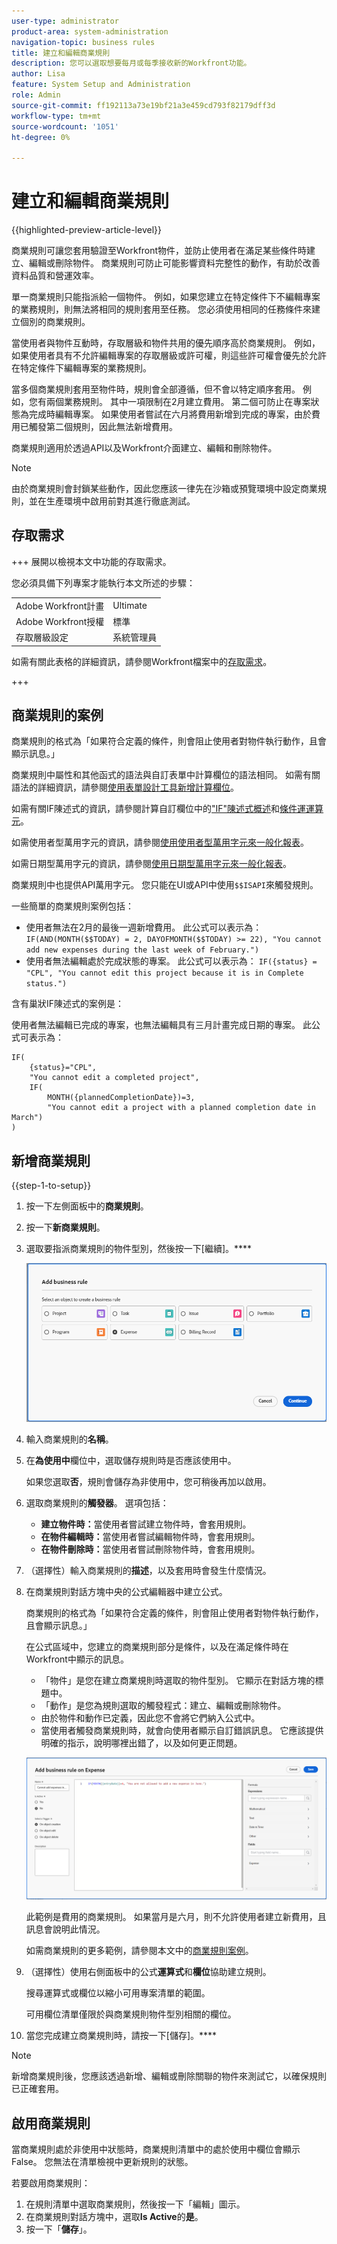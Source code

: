 ```yaml
---
user-type: administrator
product-area: system-administration
navigation-topic: business rules
title: 建立和編輯商業規則
description: 您可以選取想要每月或每季接收新的Workfront功能。
author: Lisa
feature: System Setup and Administration
role: Admin
source-git-commit: ff192113a73e19bf21a3e459cd793f82179dff3d
workflow-type: tm+mt
source-wordcount: '1051'
ht-degree: 0%

---
```


# 建立和編輯商業規則

{{highlighted-preview-article-level}}

商業規則可讓您套用驗證至Workfront物件，並防止使用者在滿足某些條件時建立、編輯或刪除物件。 商業規則可防止可能影響資料完整性的動作，有助於改善資料品質和營運效率。

單一商業規則只能指派給一個物件。 例如，如果您建立在特定條件下不編輯專案的業務規則，則無法將相同的規則套用至任務。 您必須使用相同的任務條件來建立個別的商業規則。

當使用者與物件互動時，存取層級和物件共用的優先順序高於商業規則。 例如，如果使用者具有不允許編輯專案的存取層級或許可權，則這些許可權會優先於允許在特定條件下編輯專案的業務規則。

當多個商業規則套用至物件時，規則會全部遵循，但不會以特定順序套用。 例如，您有兩個業務規則。 其中一項限制在2月建立費用。 第二個可防止在專案狀態為完成時編輯專案。 如果使用者嘗試在六月將費用新增到完成的專案，由於費用已觸發第二個規則，因此無法新增費用。

商業規則適用於透過API以及Workfront介面建立、編輯和刪除物件。

>[!NOTE]
>
>由於商業規則會封鎖某些動作，因此您應該一律先在沙箱或預覽環境中設定商業規則，並在生產環境中啟用前對其進行徹底測試。

## 存取需求

+++ 展開以檢視本文中功能的存取需求。

您必須具備下列專案才能執行本文所述的步驟：

<table style="table-layout:auto"> 
 <col> 
 <col> 
 <tbody> 
  <tr> 
   <td>Adobe Workfront計畫</td> 
   <td>Ultimate</td> 
  </tr> 
  <tr> 
   <td>Adobe Workfront授權</td> 
   <td>標準</td> 
  </tr> 
  <tr> 
   <td>存取層級設定</td> 
   <td>系統管理員</td> 
  </tr>  
 </tbody> 
</table>

如需有關此表格的詳細資訊，請參閱Workfront檔案中的[存取需求](/help/quicksilver/administration-and-setup/add-users/access-levels-and-object-permissions/access-level-requirements-in-documentation.md)。

+++

## 商業規則的案例

商業規則的格式為「如果符合定義的條件，則會阻止使用者對物件執行動作，且會顯示訊息。」

商業規則中屬性和其他函式的語法與自訂表單中計算欄位的語法相同。 如需有關語法的詳細資訊，請參閱[使用表單設計工具新增計算欄位](/help/quicksilver/administration-and-setup/customize-workfront/create-manage-custom-forms/form-designer/design-a-form/add-a-calculated-field.md)。

如需有關IF陳述式的資訊，請參閱計算自訂欄位中的[&quot;IF&quot;陳述式概述](/help/quicksilver/reports-and-dashboards/reports/calc-cstm-data-reports/if-statements-overview.md)和[條件運運算元](/help/quicksilver/reports-and-dashboards/reports/calc-cstm-data-reports/condition-operators-calculated-custom-expressions.md)。

如需使用者型萬用字元的資訊，請參閱[使用使用者型萬用字元來一般化報表](/help/quicksilver/reports-and-dashboards/reports/reporting-elements/use-user-based-wildcards-generalize-reports.md)。

如需日期型萬用字元的資訊，請參閱[使用日期型萬用字元來一般化報表](/help/quicksilver/reports-and-dashboards/reports/reporting-elements/use-date-based-wildcards-generalize-reports.md)。

商業規則中也提供API萬用字元。 您只能在UI或API中使用`$$ISAPI`來觸發規則。

一些簡單的商業規則案例包括：

* 使用者無法在2月的最後一週新增費用。 此公式可以表示為： `IF(AND(MONTH($$TODAY) = 2, DAYOFMONTH($$TODAY) >= 22), "You cannot add new expenses during the last week of February.")`
* 使用者無法編輯處於完成狀態的專案。 此公式可以表示為： `IF({status} = "CPL", "You cannot edit this project because it is in Complete status.")`

含有巢狀IF陳述式的案例是：

使用者無法編輯已完成的專案，也無法編輯具有三月計畫完成日期的專案。 此公式可表示為：

```
IF(
    {status}="CPL",
    "You cannot edit a completed project",
    IF(
        MONTH({plannedCompletionDate})=3,
        "You cannot edit a project with a planned completion date in March")
)
```

## 新增商業規則

{{step-1-to-setup}}

1. 按一下左側面板中的&#x200B;**商業規則**。
1. 按一下&#x200B;**新商業規則**。
1. 選取要指派商業規則的物件型別，然後按一下[繼續]。****

   ![選取物件](assets/object-for-business-rule2.png)

1. 輸入商業規則的&#x200B;**名稱**。
1. 在&#x200B;**為使用中**&#x200B;欄位中，選取儲存規則時是否應該使用中。

   如果您選取&#x200B;**否**，規則會儲存為非使用中，您可稍後再加以啟用。

1. 選取商業規則的&#x200B;**觸發器**。 選項包括：

   * **建立物件時：**&#x200B;當使用者嘗試建立物件時，會套用規則。
   * **在物件編輯時：**&#x200B;當使用者嘗試編輯物件時，會套用規則。
   * **在物件刪除時：**&#x200B;當使用者嘗試刪除物件時，會套用規則。

1. （選擇性）輸入商業規則的&#x200B;**描述**，以及套用時會發生什麼情況。
1. 在商業規則對話方塊中央的公式編輯器中建立公式。

   商業規則的格式為「如果符合定義的條件，則會阻止使用者對物件執行動作，且會顯示訊息。」

   在公式區域中，您建立的商業規則部分是條件，以及在滿足條件時在Workfront中顯示的訊息。

   * 「物件」是您在建立商業規則時選取的物件型別。 它顯示在對話方塊的標題中。
   * 「動作」是您為規則選取的觸發程式：建立、編輯或刪除物件。
   * 由於物件和動作已定義，因此您不會將它們納入公式中。
   * 當使用者觸發商業規則時，就會向使用者顯示自訂錯誤訊息。 它應該提供明確的指示，說明哪裡出錯了，以及如何更正問題。

   ![新增商業規則對話方塊](assets/add-business-rule-dialog-no-ai-button.png)

   此範例是費用的商業規則。 如果當月是六月，則不允許使用者建立新費用，且訊息會說明此情況。

   如需商業規則的更多範例，請參閱本文中的[商業規則案例](#scenarios-for-business-rules)。

1. （選擇性）使用右側面板中的公式&#x200B;**運算式**&#x200B;和&#x200B;**欄位**&#x200B;協助建立規則。

   搜尋運算式或欄位以縮小可用專案清單的範圍。

   可用欄位清單僅限於與商業規則物件型別相關的欄位。

1. 當您完成建立商業規則時，請按一下[儲存]。****

>[!NOTE]
>
>新增商業規則後，您應該透過新增、編輯或刪除關聯的物件來測試它，以確保規則已正確套用。

## 啟用商業規則

當商業規則處於非使用中狀態時，商業規則清單中的處於使用中欄位會顯示False。 您無法在清單檢視中更新規則的狀態。

若要啟用商業規則：

1. 在規則清單中選取商業規則，然後按一下「編輯」圖示。
1. 在商業規則對話方塊中，選取&#x200B;**Is Active**&#x200B;的&#x200B;**是**。
1. 按一下「**儲存**」。
